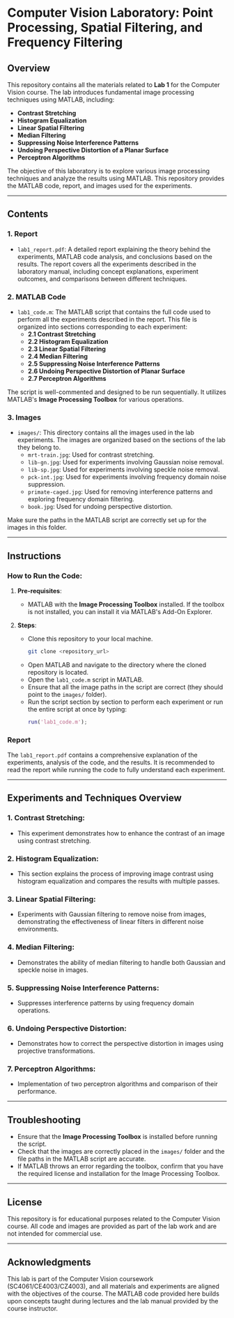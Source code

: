 # Computer Vision Laboratory: Point Processing, Spatial Filtering, and Frequency Filtering

## Overview

This repository contains all the materials related to **Lab 1** for the Computer Vision course. The lab introduces fundamental image processing techniques using MATLAB, including:
- **Contrast Stretching**
- **Histogram Equalization**
- **Linear Spatial Filtering**
- **Median Filtering**
- **Suppressing Noise Interference Patterns**
- **Undoing Perspective Distortion of a Planar Surface**
- **Perceptron Algorithms**

The objective of this laboratory is to explore various image processing techniques and analyze the results using MATLAB. This repository provides the MATLAB code, report, and images used for the experiments.

---

## Contents

### 1. **Report**
- `lab1_report.pdf`: A detailed report explaining the theory behind the experiments, MATLAB code analysis, and conclusions based on the results. The report covers all the experiments described in the laboratory manual, including concept explanations, experiment outcomes, and comparisons between different techniques.

### 2. **MATLAB Code**
- `lab1_code.m`: The MATLAB script that contains the full code used to perform all the experiments described in the report. This file is organized into sections corresponding to each experiment:
  - **2.1 Contrast Stretching**
  - **2.2 Histogram Equalization**
  - **2.3 Linear Spatial Filtering**
  - **2.4 Median Filtering**
  - **2.5 Suppressing Noise Interference Patterns**
  - **2.6 Undoing Perspective Distortion of Planar Surface**
  - **2.7 Perceptron Algorithms**

The script is well-commented and designed to be run sequentially. It utilizes MATLAB's **Image Processing Toolbox** for various operations.

### 3. **Images**
- `images/`: This directory contains all the images used in the lab experiments. The images are organized based on the sections of the lab they belong to.
  - `mrt-train.jpg`: Used for contrast stretching.
  - `lib-gn.jpg`: Used for experiments involving Gaussian noise removal.
  - `lib-sp.jpg`: Used for experiments involving speckle noise removal.
  - `pck-int.jpg`: Used for experiments involving frequency domain noise suppression.
  - `primate-caged.jpg`: Used for removing interference patterns and exploring frequency domain filtering.
  - `book.jpg`: Used for undoing perspective distortion.
  
Make sure the paths in the MATLAB script are correctly set up for the images in this folder.

---

## Instructions

### How to Run the Code:

1. **Pre-requisites**:
   - MATLAB with the **Image Processing Toolbox** installed. If the toolbox is not installed, you can install it via MATLAB's Add-On Explorer.

2. **Steps**:
   - Clone this repository to your local machine.
     ```bash
     git clone <repository_url>
     ```
   - Open MATLAB and navigate to the directory where the cloned repository is located.
   - Open the `lab1_code.m` script in MATLAB.
   - Ensure that all the image paths in the script are correct (they should point to the `images/` folder).
   - Run the script section by section to perform each experiment or run the entire script at once by typing:
     ```matlab
     run('lab1_code.m');
     ```

### Report
The `lab1_report.pdf` contains a comprehensive explanation of the experiments, analysis of the code, and the results. It is recommended to read the report while running the code to fully understand each experiment.

---

## Experiments and Techniques Overview

### 1. **Contrast Stretching**:
   - This experiment demonstrates how to enhance the contrast of an image using contrast stretching.

### 2. **Histogram Equalization**:
   - This section explains the process of improving image contrast using histogram equalization and compares the results with multiple passes.

### 3. **Linear Spatial Filtering**:
   - Experiments with Gaussian filtering to remove noise from images, demonstrating the effectiveness of linear filters in different noise environments.

### 4. **Median Filtering**:
   - Demonstrates the ability of median filtering to handle both Gaussian and speckle noise in images.

### 5. **Suppressing Noise Interference Patterns**:
   - Suppresses interference patterns by using frequency domain operations.

### 6. **Undoing Perspective Distortion**:
   - Demonstrates how to correct the perspective distortion in images using projective transformations.

### 7. **Perceptron Algorithms**:
   - Implementation of two perceptron algorithms and comparison of their performance.

---

## Troubleshooting

- Ensure that the **Image Processing Toolbox** is installed before running the script.
- Check that the images are correctly placed in the `images/` folder and the file paths in the MATLAB script are accurate.
- If MATLAB throws an error regarding the toolbox, confirm that you have the required license and installation for the Image Processing Toolbox.

---

## License

This repository is for educational purposes related to the Computer Vision course. All code and images are provided as part of the lab work and are not intended for commercial use.

---

## Acknowledgments

This lab is part of the Computer Vision coursework (SC4061/CE4003/CZ4003), and all materials and experiments are aligned with the objectives of the course. The MATLAB code provided here builds upon concepts taught during lectures and the lab manual provided by the course instructor.

